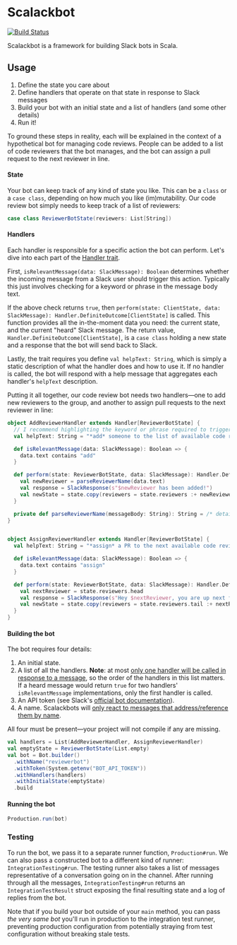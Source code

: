 # Scalackbot
[![Build Status](https://travis-ci.org/mikeknep/scalackbot.svg?branch=master)](https://travis-ci.org/mikeknep/scalackbot)

Scalackbot is a framework for building Slack bots in Scala.

## Usage

1. Define the state you care about
2. Define handlers that operate on that state in response to Slack messages
3. Build your bot with an initial state and a list of handlers (and some other details)
4. Run it!

To ground these steps in reality, each will be explained in the context of a hypothetical bot for managing code reviews.
People can be added to a list of code reviewers that the bot manages, and the bot can assign a pull request to the next reviewer in line.


#### State

Your bot can keep track of any kind of state you like.
This can be a `class` or a `case class`, depending on how much you like (im)mutability.
Our code review bot simply needs to keep track of a list of reviewers:

```scala
case class ReviewerBotState(reviewers: List[String])
```


#### Handlers

Each handler is responsible for a specific action the bot can perform.
Let's dive into each part of the [Handler trait][handler-trait].

First, `isRelevantMessage(data: SlackMessage): Boolean` determines whether the incoming message from a Slack user should trigger this action.
Typically this just involves checking for a keyword or phrase in the message body text.

If the above check returns `true`, then `perform(state: ClientState, data: SlackMessage): Handler.DefiniteOutcome[ClientState]` is called.
This function provides all the in-the-moment data you need: the current state, and the current "heard" Slack message.
The return value, `Handler.DefiniteOutcome[ClientState]`, is a `case class` holding a new state and a response that the bot will send back to Slack.

Lastly, the trait requires you define `val helpText: String`, which is simply a static description of what the handler does and how to use it.
If no handler is called, the bot will respond with a help message that aggregates each handler's `helpText` description.

Putting it all together, our code review bot needs two handlers—one to add new reviewers to the group, and another to assign pull requests to the next reviewer in line:

```scala
object AddReviewerHandler extends Handler[ReviewerBotState] {
  // I recommend highlighting the keyword or phrase required to trigger the handler
  val helpText: String = "*add* someone to the list of available code reviewers"

  def isRelevantMessage(data: SlackMessage): Boolean => {
    data.text contains "add"
  }

  def perform(state: ReviewerBotState, data: SlackMessage): Handler.DefiniteOutcome[ReviewerBotState] = {
    val newReviewer = parseReviewerName(data.text)
    val response = SlackResponse(s"$newReviewer has been added!")
    val newState = state.copy(reviewers = state.reviewers :+ newReviewer)
  }

  private def parseReviewerName(messageBody: String): String = /* details elided */ "John"
}


object AssignReviewerHandler extends Handler[ReviewerBotState] {
  val helpText: String = "*assign* a PR to the next available code reviewer"

  def isRelevantMessage(data: SlackMessage): Boolean => {
    data.text contains "assign"
  }

  def perform(state: ReviewerBotState, data: SlackMessage): Handler.DefiniteOutcome[ReviewerBotState] = {
    val nextReviewer = state.reviewers.head
    val response = SlackResponse(s"Hey $nextReviewer, you are up next for this PR!")
    val newState = state.copy(reviewers = state.reviewers.tail :+ nextReviewer)
  }
}
```


#### Building the bot

The bot requires four details:

1. An initial state.
2. A list of all the handlers. **Note**: at most [only one handler will be called in response to a message][only-one-handler-test], so the order of the handlers in this list matters. If a heard message would return `true` for two handlers' `isRelevantMessage` implementations, only the first handler is called.
3. An API token (see Slack's [official bot documentation][slack-bot-docs]).
4. A name. Scalackbots will [only react to messages that address/reference them by name][must-address-bot-test].

All four must be present—your project will not compile if any are missing.

```scala
val handlers = List(AddReviewerHandler, AssignReviewerHandler)
val emptyState = ReviewerBotState(List.empty)
val bot = Bot.builder()
  .withName("reviewerbot")
  .withToken(System.getenv("BOT_API_TOKEN"))
  .withHandlers(handlers)
  .withInitialState(emptyState)
  .build
```


#### Running the bot

```scala
Production.run(bot)
```


### Testing

To run the bot, we pass it to a separate runner function, `Production#run`.
We can also pass a constructed bot to a different kind of runner: `IntegrationTesting#run`.
The testing runner also takes a list of messages representative of a conversation going on in the channel.
After running through all the messages, `IntegrationTesting#run` returns an `IntegrationTestResult` struct exposing the final resulting state and a log of replies from the bot.

Note that if you build your bot outside of your `main` method, you can pass _the very same bot_ you'll run in production to the integration test runner, preventing production configuration from potentially straying from test configuration without breaking stale tests.



[handler-trait]: src/main/scala/com/mikeknep/scalackbot/Handler.scala
[must-address-bot-test]: https://github.com/mikeknep/scalackbot/blob/7825386f8c1f4572e28f95e929e6fa085199de9a/src/test/scala/com/mikeknep/scalackbot/CoreSpec.scala#L42-L56
[only-one-handler-test]: https://github.com/mikeknep/scalackbot/blob/7825386f8c1f4572e28f95e929e6fa085199de9a/src/test/scala/com/mikeknep/scalackbot/CoreSpec.scala#L73-L80
[slack-bot-docs]: https://api.slack.com/bot-users
